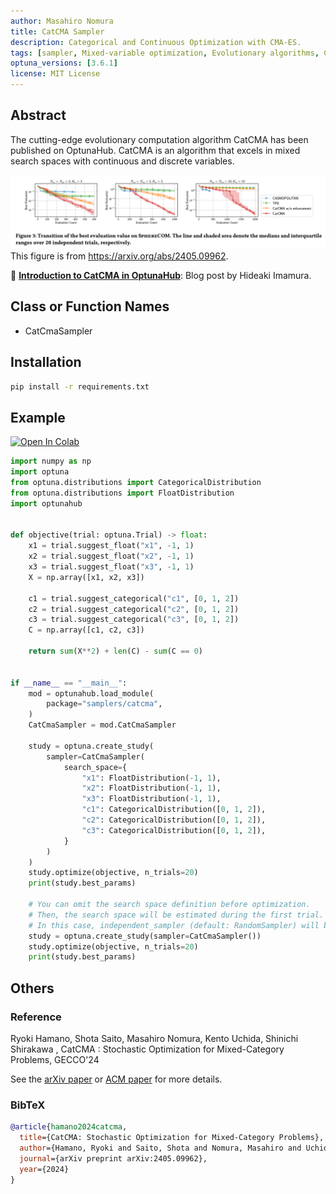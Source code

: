 ```yaml
---
author: Masahiro Nomura
title: CatCMA Sampler
description: Categorical and Continuous Optimization with CMA-ES.
tags: [sampler, Mixed-variable optimization, Evolutionary algorithms, CMA-ES]
optuna_versions: [3.6.1]
license: MIT License
---
```


## Abstract

The cutting-edge evolutionary computation algorithm CatCMA has been published on OptunaHub.
CatCMA is an algorithm that excels in mixed search spaces with continuous and discrete variables.

![The performance comparison results of CatCMA and other algorithms](images/catcma-performance.png)
This figure is from https://arxiv.org/abs/2405.09962.

📝 [**Introduction to CatCMA in OptunaHub**](https://medium.com/optuna/introduction-to-catcma-in-optunahub-ffa316309cb8): Blog post by Hideaki Imamura.

## Class or Function Names

- CatCmaSampler

## Installation

```bash
pip install -r requirements.txt
```

## Example

[![Open In Colab](https://colab.research.google.com/assets/colab-badge.svg)](https://colab.research.google.com/github/optuna/optunahub-registry/blob/main/package/samplers/catcma/example.ipynb)

```python
import numpy as np
import optuna
from optuna.distributions import CategoricalDistribution
from optuna.distributions import FloatDistribution
import optunahub


def objective(trial: optuna.Trial) -> float:
    x1 = trial.suggest_float("x1", -1, 1)
    x2 = trial.suggest_float("x2", -1, 1)
    x3 = trial.suggest_float("x3", -1, 1)
    X = np.array([x1, x2, x3])

    c1 = trial.suggest_categorical("c1", [0, 1, 2])
    c2 = trial.suggest_categorical("c2", [0, 1, 2])
    c3 = trial.suggest_categorical("c3", [0, 1, 2])
    C = np.array([c1, c2, c3])

    return sum(X**2) + len(C) - sum(C == 0)


if __name__ == "__main__":
    mod = optunahub.load_module(
        package="samplers/catcma",
    )
    CatCmaSampler = mod.CatCmaSampler

    study = optuna.create_study(
        sampler=CatCmaSampler(
            search_space={
                "x1": FloatDistribution(-1, 1),
                "x2": FloatDistribution(-1, 1),
                "x3": FloatDistribution(-1, 1),
                "c1": CategoricalDistribution([0, 1, 2]),
                "c2": CategoricalDistribution([0, 1, 2]),
                "c3": CategoricalDistribution([0, 1, 2]),
            }
        )
    )
    study.optimize(objective, n_trials=20)
    print(study.best_params)

    # You can omit the search space definition before optimization.
    # Then, the search space will be estimated during the first trial.
    # In this case, independent_sampler (default: RandomSampler) will be used instead of the CatCma algorithm for the first trial.
    study = optuna.create_study(sampler=CatCmaSampler())
    study.optimize(objective, n_trials=20)
    print(study.best_params)
```

## Others

### Reference

Ryoki Hamano, Shota Saito, Masahiro Nomura, Kento Uchida, Shinichi Shirakawa , CatCMA : Stochastic Optimization for Mixed-Category Problems, GECCO'24

See the [arXiv paper](https://arxiv.org/abs/2405.09962) or [ACM paper](https://doi.org/10.1145/3638529.3654198) for more details.

### BibTeX

```bibtex
@article{hamano2024catcma,
  title={CatCMA: Stochastic Optimization for Mixed-Category Problems},
  author={Hamano, Ryoki and Saito, Shota and Nomura, Masahiro and Uchida, Kento and Shirakawa, Shinichi},
  journal={arXiv preprint arXiv:2405.09962},
  year={2024}
}
```
